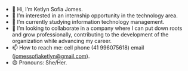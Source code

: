 - 👋 Hi, I’m Ketlyn Sofia Jomes.
- 👀 I’m interested in an internship opportunity in the technology area.
- 🌱 I’m currently studying information technology management.
- 💞️ I’m looking to collaborate in a company where I can put down roots and grow professionally, contributing to the development of the organization while advancing my career.
- 📫 How to reach me: cell phone (41 996075618) email (jomessofiaketlyn@gmail.com).
- 😄 Pronouns: She/Her.
  

<!---
KetyJomes/KetyJomes is a ✨ special ✨ repository because its `README.md` (this file) appears on your GitHub profile.
You can click the Preview link to take a look at your changes.
--->
